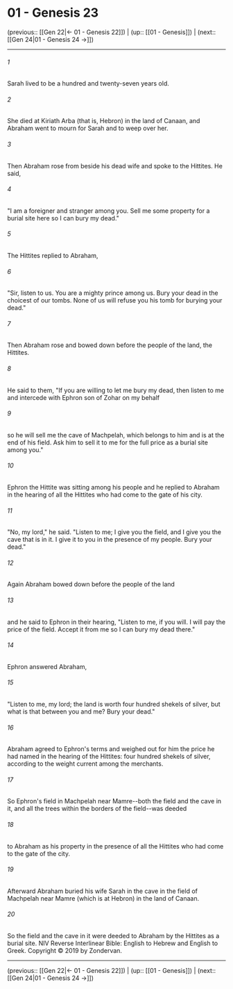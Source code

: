 # 01 - Genesis 23

(previous:: [[Gen 22|← 01 - Genesis 22]]) | (up:: [[01 - Genesis]]) | (next:: [[Gen 24|01 - Genesis 24 →]])

***


###### 1 
Sarah lived to be a hundred and twenty-seven years old. 

###### 2 
She died at Kiriath Arba (that is, Hebron) in the land of Canaan, and Abraham went to mourn for Sarah and to weep over her. 

###### 3 
Then Abraham rose from beside his dead wife and spoke to the Hittites. He said, 

###### 4 
"I am a foreigner and stranger among you. Sell me some property for a burial site here so I can bury my dead." 

###### 5 
The Hittites replied to Abraham, 

###### 6 
"Sir, listen to us. You are a mighty prince among us. Bury your dead in the choicest of our tombs. None of us will refuse you his tomb for burying your dead." 

###### 7 
Then Abraham rose and bowed down before the people of the land, the Hittites. 

###### 8 
He said to them, "If you are willing to let me bury my dead, then listen to me and intercede with Ephron son of Zohar on my behalf 

###### 9 
so he will sell me the cave of Machpelah, which belongs to him and is at the end of his field. Ask him to sell it to me for the full price as a burial site among you." 

###### 10 
Ephron the Hittite was sitting among his people and he replied to Abraham in the hearing of all the Hittites who had come to the gate of his city. 

###### 11 
"No, my lord," he said. "Listen to me; I give you the field, and I give you the cave that is in it. I give it to you in the presence of my people. Bury your dead." 

###### 12 
Again Abraham bowed down before the people of the land 

###### 13 
and he said to Ephron in their hearing, "Listen to me, if you will. I will pay the price of the field. Accept it from me so I can bury my dead there." 

###### 14 
Ephron answered Abraham, 

###### 15 
"Listen to me, my lord; the land is worth four hundred shekels of silver, but what is that between you and me? Bury your dead." 

###### 16 
Abraham agreed to Ephron's terms and weighed out for him the price he had named in the hearing of the Hittites: four hundred shekels of silver, according to the weight current among the merchants. 

###### 17 
So Ephron's field in Machpelah near Mamre--both the field and the cave in it, and all the trees within the borders of the field--was deeded 

###### 18 
to Abraham as his property in the presence of all the Hittites who had come to the gate of the city. 

###### 19 
Afterward Abraham buried his wife Sarah in the cave in the field of Machpelah near Mamre (which is at Hebron) in the land of Canaan. 

###### 20 
So the field and the cave in it were deeded to Abraham by the Hittites as a burial site. NIV Reverse Interlinear Bible: English to Hebrew and English to Greek. Copyright © 2019 by Zondervan.

***

(previous:: [[Gen 22|← 01 - Genesis 22]]) | (up:: [[01 - Genesis]]) | (next:: [[Gen 24|01 - Genesis 24 →]])
